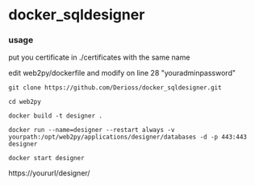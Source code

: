 # docker_sqldesigner

### usage

put you certificate in ./certificates with the same name

edit web2py/dockerfile and modify on line 28 "youradminpassword"

```
git clone https://github.com/Derioss/docker_sqldesigner.git

```

```
cd web2py 
```
```
docker build -t designer .
```
```
docker run --name=designer --restart always -v yourpath:/opt/web2py/applications/designer/databases -d -p 443:443 designer
```
```
docker start designer
```

 
https://yoururl/designer/

### 
